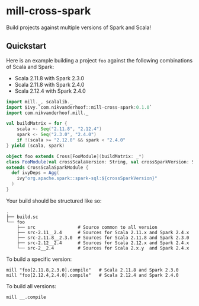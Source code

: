 # mill-cross-spark

Build projects against multiple versions of Spark and Scala!

## Quickstart
Here is an example building a project `foo` against the following combinations
of Scala and Spark:

- Scala 2.11.8 with Spark 2.3.0
- Scala 2.11.8 with Spark 2.4.0
- Scala 2.12.4 with Spark 2.4.0

```scala
import mill._, scalalib._
import $ivy.`com.nikvanderhoof::mill-cross-spark:0.1.0`
import com.nikvanderhoof.mill._

val buildMatrix = for {
    scala <- Seq("2.11.8", "2.12.4")
    spark <- Seq("2.3.0", "2.4.0")
    if !(scala >= "2.12.0" && spark < "2.4.0"
} yield (scala, spark)

object foo extends Cross[FooModule](buildMatrix: _*)
class FooModule(val crossScalaVersion: String, val crossSparkVersion: String)
extends CrossScalaSparkModule {
  def ivyDeps = Agg(
    ivy"org.apache.spark::spark-sql:${crossSparkVersion}"
  )
}
```

Your build should be structured like so:

```
.
├── build.sc
└── foo
    ├── src                # Source common to all version
    ├── src-2.11__2.4      # Sources for Scala 2.11.x and Spark 2.4.x
    ├── src-2.11.8__2.3.0  # Sources for Scala 2.11.8 and Spark 2.3.0
    ├── src-2.12__2.4      # Sources for Scala 2.12.x and Spark 2.4.x
    └── src-2__2.4         # Sources for Scala 2.x.y  and Spark 2.4.x
```

To build a specific version:

```
mill "foo[2.11.8,2.3.0].compile"   # Scala 2.11.8 and Spark 2.3.0
mill "foo[2.12.4,2.4.0].compile"   # Scala 2.12.4 and Spark 2.4.0
```

To build all versions:

```
mill __.compile
```
